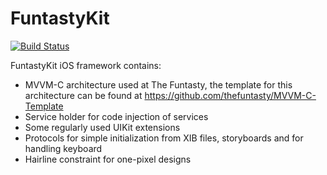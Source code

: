 # FuntastyKit

[![Build Status](https://www.bitrise.io/app/b2201bef8986b898/status.svg?token=55zmQOJfJyHGQ2nOwaQ23Q&branch=master)](https://www.bitrise.io/app/b2201bef8986b898)

FuntastyKit iOS framework contains:

- MVVM-C architecture used at The Funtasty, the template for this architecture can be found at https://github.com/thefuntasty/MVVM-C-Template
- Service holder for code injection of services
- Some regularly used UIKit extensions
- Protocols for simple initialization from XIB files, storyboards and for handling keyboard
- Hairline constraint for one-pixel designs
